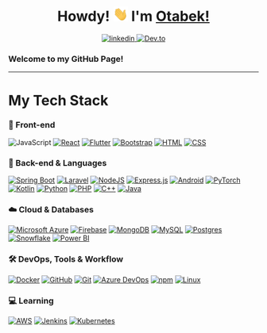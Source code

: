 <h1 align="center"> Howdy! <img width="30px" src="https://github.com/bsovs/bsovs/blob/main/assets/hi.gif"> I'm <a href="https://www.linkedin.com/in/mavlonovo/">Otabek!</a></h1>
<p align="center"> 
	<a href="https://www.linkedin.com/in/mavlonovo/">
		<img src="https://img.shields.io/badge/LinkedIn-0077B5?style=for-the-badge&logo=linkedin&logoColor=white" alt="linkedin"/>
	</a>
	  <a href="https://dev.to/otabek7">
    		<img src="https://img.shields.io/badge/dev.to-0A0A0A?style=for-the-badge&logo=dev.to&logoColor=white" target="_blank" alt="Dev.to">
	  </a>
</p>

<h3>Welcome to my GitHub Page!</h3>
  
<hr></hr>

<h1>My Tech Stack</h1>

<h3>🧩 Front-end</h3>

![JavaScript](https://img.shields.io/badge/-JavaScript-black?style=flat-square&logo=javascript)
[![React](https://img.shields.io/badge/React-%2320232a.svg?logo=react&logoColor=%2361DAFB)](#)
[![Flutter](https://img.shields.io/badge/Flutter-02569B?logo=flutter&logoColor=fff)](#)
[![Bootstrap](https://img.shields.io/badge/Bootstrap-7952B3?logo=bootstrap&logoColor=fff)](#)
[![HTML](https://img.shields.io/badge/HTML-%23E34F26.svg?logo=html5&logoColor=white)](#)
[![CSS](https://img.shields.io/badge/CSS-639?logo=css&logoColor=fff)](#)


<h3>🔧 Back-end & Languages</h3>

[![Spring Boot](https://img.shields.io/badge/Spring%20Boot-6DB33F?logo=springboot&logoColor=fff)](#)
[![Laravel](https://img.shields.io/badge/Laravel-%23FF2D20.svg?logo=laravel&logoColor=white)](#)
[![NodeJS](https://img.shields.io/badge/Node.js-6DA55F?logo=node.js&logoColor=white)](#)
[![Express.js](https://img.shields.io/badge/Express.js-%23404d59.svg?logo=express&logoColor=%2361DAFB)](#)
[![Android](https://img.shields.io/badge/Android-3DDC84?logo=android&logoColor=white)](#)
[![PyTorch](https://img.shields.io/badge/PyTorch-ee4c2c?logo=pytorch&logoColor=white)](#)
[![Kotlin](https://img.shields.io/badge/Kotlin-%237F52FF.svg?logo=kotlin&logoColor=white)](#)
[![Python](https://img.shields.io/badge/Python-3776AB?logo=python&logoColor=fff)](#)
[![PHP](https://img.shields.io/badge/php-%23777BB4.svg?&logo=php&logoColor=white)](#)
[![C++](https://img.shields.io/badge/C++-%2300599C.svg?logo=c%2B%2B&logoColor=white)](#)
[![Java](https://img.shields.io/badge/Java-%23ED8B00.svg?logo=openjdk&logoColor=white)](#)



<h3>☁️ Cloud & Databases</h3>

[![Microsoft Azure](https://custom-icon-badges.demolab.com/badge/Microsoft%20Azure-0089D6?logo=msazure&logoColor=white)](#)
[![Firebase](https://img.shields.io/badge/Firebase-039BE5?logo=Firebase&logoColor=white)](#)
[![MongoDB](https://img.shields.io/badge/MongoDB-%234ea94b.svg?logo=mongodb&logoColor=white)](#)
[![MySQL](https://img.shields.io/badge/MySQL-4479A1?logo=mysql&logoColor=fff)](#)
[![Postgres](https://img.shields.io/badge/Postgres-%23316192.svg?logo=postgresql&logoColor=white)](#)
[![Snowflake](https://img.shields.io/badge/Snowflake-29B5E8?logo=snowflake&logoColor=fff)](#)
[![Power BI](https://custom-icon-badges.demolab.com/badge/Power%20BI-F1C912?logo=power-bi&logoColor=fff)](#)



<h3>🛠️ DevOps, Tools & Workflow</h3>

[![Docker](https://img.shields.io/badge/Docker-2496ED?logo=docker&logoColor=fff)](#)
[![GitHub](https://img.shields.io/badge/GitHub-%23121011.svg?logo=github&logoColor=white)](#)
[![Git](https://img.shields.io/badge/Git-F05032?logo=git&logoColor=fff)](#)
[![Azure DevOps](https://custom-icon-badges.demolab.com/badge/Azure%20DevOps-0078D7?logo=azure-devops-white&logoColor=fff)](#)
[![npm](https://img.shields.io/badge/npm-CB3837?logo=npm&logoColor=fff)](#)
[![Linux](https://img.shields.io/badge/Linux-FCC624?logo=linux&logoColor=black)](#)


<h3>💻 Learning</h3>

[![AWS](https://custom-icon-badges.demolab.com/badge/AWS-%23FF9900.svg?logo=aws&logoColor=white)](#)
[![Jenkins](https://img.shields.io/badge/Jenkins-D24939?logo=jenkins&logoColor=white)](#)
[![Kubernetes](https://img.shields.io/badge/Kubernetes-326CE5?logo=kubernetes&logoColor=fff)](#)




